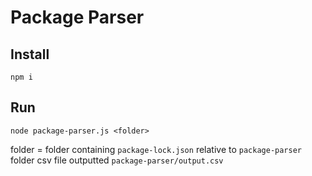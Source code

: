 # Package Parser

## Install
    npm i

## Run
    node package-parser.js <folder>
folder = folder containing `package-lock.json` relative to `package-parser` folder
csv file outputted  `package-parser/output.csv`